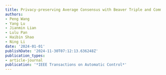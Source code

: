 ```yaml
---
title: Privacy-preserving Average Consensus with Beaver Triple and Communication Obfuscation
authors:
- Peng Wang
- Yang Lu
- Jianmin Lian
- Lulu Pan
- Haibin Shao
- Ning Li
date: '2024-01-01'
publishDate: '2024-11-30T07:12:13.636248Z'
publication_types:
- article-journal
publication: '*IEEE Transactions on Automatic Control*'
---
```

